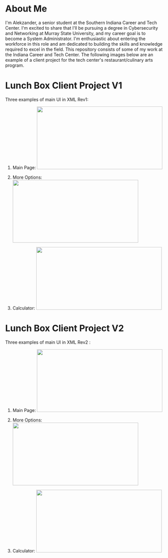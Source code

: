 # About Me
I'm Alekzander, a senior student at the Southern Indiana Career and Tech Center. I'm excited to share that I'll be pursuing a degree in Cybersecurity and Networking at Murray State University, and my career goal is to become a System Administrator. I'm enthusiastic about entering the workforce in this role and am dedicated to building the skills and knowledge required to excel in the field. This repository consists of some of my work at the Indiana Career and Tech Center. The following images below are an example of a client project for the tech center's restaurant/culinary arts program.

# Lunch Box Client Project V1

Three examples of main UI in XML Rev1:

1. Main Page:
<img src="https://github.com/ZMANG1980/Portfolio-/blob/main/Images/Main Page.png" height="200px" width="400px"></kbd><br>

2. More Options:
  <img src="https://github.com/ZMANG1980/Portfolio-/blob/main/Images/More Options.png" height="200px" width="400px"></kbd><br>

3. Calculator:
 <img src="https://github.com/ZMANG1980/Portfolio-/blob/main/Images/Calculator.png" height="200px" width="400px"></kbd><br>

# Lunch Box Client Project V2

Three examples of main UI in XML Rev2 :

1. Main Page:
<img src="https://github.com/ZMANG1980/Portfolio-/blob/main/Images/Main Page v2.png" height="200px" width="400px"></kbd><br>

2. More Options:
<img src="https://github.com/ZMANG1980/Portfolio-/blob/main/Images/More Options v2.png" height="200px" width="400px"></kbd><br>

3. Calculator:
<img src="https://github.com/ZMANG1980/Portfolio-/blob/main/Images/Calculator v2.png" height="200px" width="400px"></kbd><br>






